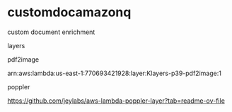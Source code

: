 # customdocamazonq
custom document enrichment

layers

pdf2image

arn:aws:lambda:us-east-1:770693421928:layer:Klayers-p39-pdf2image:1

poppler


https://github.com/jeylabs/aws-lambda-poppler-layer?tab=readme-ov-file
